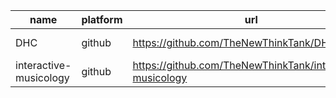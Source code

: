 | name | platform | url | description | stars | creation_date |
|-----|-----|-----|-----|-----|-----|
| DHC | github | https://github.com/TheNewThinkTank/DHC | None | 2 | 2021-09-14T20:40:12Z |
| interactive-musicology | github | https://github.com/TheNewThinkTank/interactive-musicology | None | 1 | 2023-04-09T17:19:20Z |
